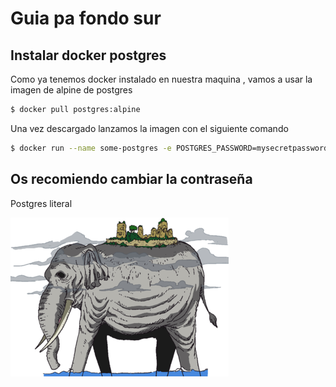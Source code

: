 # Guia pa fondo sur

## Instalar docker postgres

Como ya tenemos docker instalado en nuestra maquina , vamos a usar la imagen de alpine de postgres

```bash
$ docker pull postgres:alpine
```

Una vez descargado lanzamos la imagen con el siguiente comando

```bash
$ docker run --name some-postgres -e POSTGRES_PASSWORD=mysecretpassword -d postgres:alpine
```

## Os recomiendo cambiar la contraseña

Postgres literal

<img src="./docs/postgres_zunesha.png">
